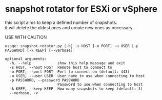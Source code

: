 # snapshot rotator for ESXi or vSphere

this script aims to keep a defined number of snapshots.  
it will delete the oldest ones and create new ones as necessary.  

USE WITH CAUTION

```
usage: snapshot-rotator.py [-h] -s HOST [-o PORT] -u USER [-p PASSWORD] [-k KEEP] [--verbose]

optional arguments:
  -h, --help            show this help message and exit
  -s HOST, --host HOST  Remote host to connect to
  -o PORT, --port PORT  Port to connect on (default: 443)
  -u USER, --user USER  User name to use when connecting to host
  -p PASSWORD, --password PASSWORD
                        Password to use when connecting to host
  -k KEEP, --keep KEEP  How many snapshots to keep (default: 3)
  --verbose, -v
  ```
